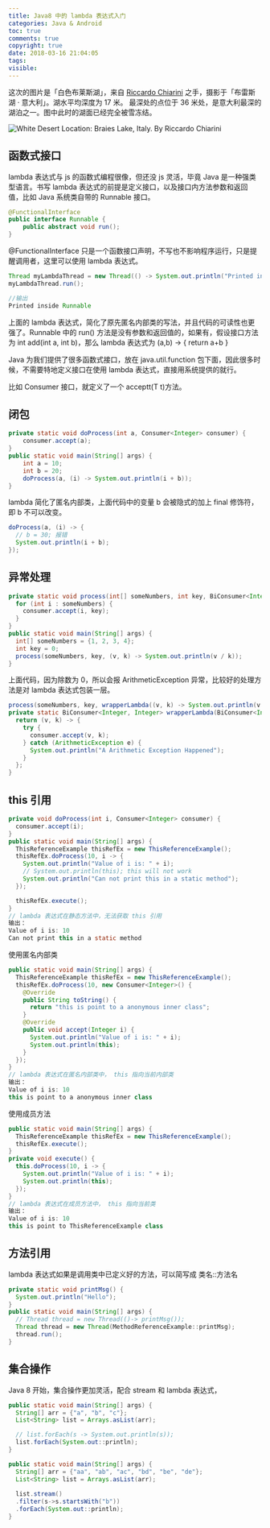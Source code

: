 ```yaml
---
title: Java8 中的 lambda 表达式入门
categories: Java & Android
toc: true
comments: true
copyright: true
date: 2018-03-16 21:04:05
tags:
visible:
---
```


这次的图片是「白色布莱斯湖」，来自 [Riccardo Chiarini](https://unsplash.com/@riccardoch) 之手，摄影于「布雷斯湖 · 意大利」。湖水平均深度为 17 米。 最深处的点位于 36 米处，是意大利最深的湖泊之一。图中此时的湖面已经完全被雪冻结。

<!--more-->

![White Desert <br/> Location: Braies Lake, Italy.  By Riccardo Chiarini](https://user-images.githubusercontent.com/8939151/111025327-6565fc80-841e-11eb-89e3-9885581ca748.png)





## 函数式接口

lambda 表达式与 js 的函数式编程很像，但还没 js 灵活，毕竟 Java 是一种强类型语言。书写 lambda 表达式的前提是定义接口，以及接口内方法参数和返回值，比如 Java 系统类自带的 Runnable 接口。

```java
@FunctionalInterface
public interface Runnable {
    public abstract void run();
}
```

@FunctionalInterface 只是一个函数接口声明，不写也不影响程序运行，只是提醒调用者，这里可以使用 lambda 表达式。

```java
Thread myLambdaThread = new Thread(() -> System.out.println("Printed inside Runnable"));
myLambdaThread.run();

//输出
Printed inside Runnable
```

上面的 lambda 表达式，简化了原先匿名内部类的写法，并且代码的可读性也更强了。Runnable 中的 run() 方法是没有参数和返回值的，如果有，假设接口方法为 int add(int a, int b)，那么 lambda 表达式为 (a,b) -> { return a+b }

Java 为我们提供了很多函数式接口，放在 java.util.function 包下面，因此很多时候，不需要特地定义接口在使用 lambda  表达式，直接用系统提供的就行。

比如 Consumer<T> 接口，就定义了一个 acceptt(T t)方法。



## 闭包

```java
private static void doProcess(int a, Consumer<Integer> consumer) {
    consumer.accept(a);
}
public static void main(String[] args) {
    int a = 10;
    int b = 20;
    doProcess(a, (i) -> System.out.println(i + b));
}
```

lambda 简化了匿名内部类，上面代码中的变量 b 会被隐式的加上 final 修饰符，即 b 不可以改变。

```java
doProcess(a, (i) -> {
  // b = 30; 报错
  System.out.println(i + b);
});
```



## 异常处理

```java
private static void process(int[] someNumbers, int key, BiConsumer<Integer, Integer> consumer) {
  for (int i : someNumbers) {
    consumer.accept(i, key);
  }
}
public static void main(String[] args) {
  int[] someNumbers = {1, 2, 3, 4};
  int key = 0;
  process(someNumbers, key, (v, k) -> System.out.println(v / k));
}
```

上面代码，因为除数为 0，所以会报 ArithmeticException 异常，比较好的处理方法是对 lambda 表达式包装一层。

```java
process(someNumbers, key, wrapperLambda((v, k) -> System.out.println(v / k)));
private static BiConsumer<Integer, Integer> wrapperLambda(BiConsumer<Integer, Integer> consumer) {
  return (v, k) -> {
    try {
      consumer.accept(v, k);
    } catch (ArithmeticException e) {
      System.out.println("A Arithmetic Exception Happened");
    }
  };
}
```



## this 引用

```java
private void doProcess(int i, Consumer<Integer> consumer) {
  consumer.accept(i);
}
public static void main(String[] args) {
  ThisReferenceExample thisRefEx = new ThisReferenceExample();
  thisRefEx.doProcess(10, i -> {
    System.out.println("Value of i is: " + i);
    // System.out.println(this); this will not work
    System.out.println("Can not print this in a static method");
  });

  thisRefEx.execute();
}
// lambda 表达式在静态方法中，无法获取 this 引用
输出： 
Value of i is: 10
Can not print this in a static method
```

使用匿名内部类

```java
public static void main(String[] args) {
  ThisReferenceExample thisRefEx = new ThisReferenceExample();
  thisRefEx.doProcess(10, new Consumer<Integer>() {
    @Override
    public String toString() {
      return "this is point to a anonymous inner class";
    }
    @Override
    public void accept(Integer i) {
      System.out.println("Value of i is: " + i);
      System.out.println(this);
    }
  });
}
// lambda 表达式在匿名内部类中， this 指向当前内部类
输出： 
Value of i is: 10
this is point to a anonymous inner class
```

使用成员方法

```java
public static void main(String[] args) {
  ThisReferenceExample thisRefEx = new ThisReferenceExample();
  thisRefEx.execute();
}
private void execute() {
  this.doProcess(10, i -> {
    System.out.println("Value of i is: " + i);
    System.out.println(this);
  });
}
// lambda 表达式在成员方法中， this 指向当前类
输出： 
Value of i is: 10
this is point to ThisReferenceExample class
```



## 方法引用

lambda 表达式如果是调用类中已定义好的方法，可以简写成 类名::方法名

```java
private static void printMsg() {
  System.out.println("Hello");
}
public static void main(String[] args) {
  // Thread thread = new Thread(()-> printMsg());
  Thread thread = new Thread(MethodReferenceExample::printMsg);
  thread.run();
}
```



## 集合操作

Java 8 开始，集合操作更加灵活，配合 stream 和 lambda 表达式，

```java
public static void main(String[] args) {
  String[] arr = {"a", "b", "c"};
  List<String> list = Arrays.asList(arr);

  // list.forEach(s -> System.out.println(s));
  list.forEach(System.out::println);
}
```

```java
public static void main(String[] args) {
  String[] arr = {"aa", "ab", "ac", "bd", "be", "de"};
  List<String> list = Arrays.asList(arr);
  
  list.stream()
  .filter(s->s.startsWith("b"))
  .forEach(System.out::println);
}
```



